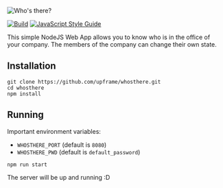 ![Who's there?](https://cloud.githubusercontent.com/assets/5447088/22626990/14522f80-ebb1-11e6-9b40-9a027ed3478d.gif)

[![Build](https://img.shields.io/travis/upframe/whosthere.svg?style=flat-square)](https://travis-ci.org/upframe/whosthere)
[![JavaScript Style Guide](https://img.shields.io/badge/code_style-standard-brightgreen.svg?style=flat-square)](https://standardjs.com)

This simple NodeJS Web App allows you to know who is in the office of your company. The members of the company can change their own state.

## Installation

```
git clone https://github.com/upframe/whosthere.git
cd whosthere
npm install
```

## Running

Important environment variables:

+ `WHOSTHERE_PORT` (default is `8080`)
+ `WHOSTHERE_PWD` (default is `default_password`)

```
npm run start
```

The server will be up and running :D
